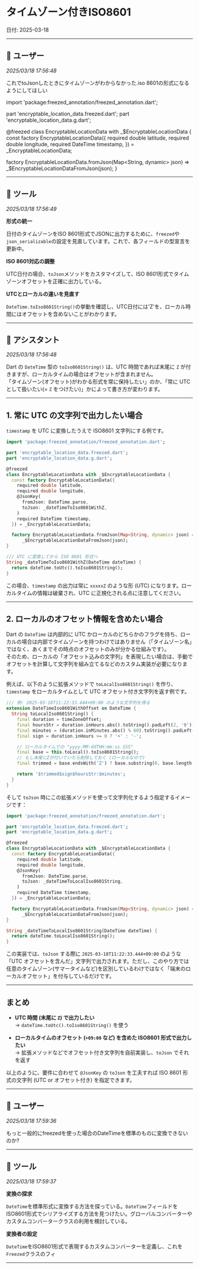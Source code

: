 # タイムゾーン付きISO8601

日付: 2025-03-18

---

## 👤 ユーザー
*2025/03/18 17:56:48*

これでtoJsonしたときにタイムゾーンがわからなかった.iso 8601の形式になるようにしてほしい

import 'package:freezed_annotation/freezed_annotation.dart';

part 'encryptable_location_data.freezed.dart';
part 'encryptable_location_data.g.dart';

@freezed
class EncryptableLocationData with _$EncryptableLocationData {
  const factory EncryptableLocationData({
    required double latitude,
    required double longitude,
    required DateTime timestamp,
  }) = _EncryptableLocationData;

  factory EncryptableLocationData.fromJson(Map&lt;String, dynamic&gt; json) =&gt;
      _$EncryptableLocationDataFromJson(json);
}

---

## 🔧 ツール
*2025/03/18 17:56:49*

**形式の統一**

日付のタイムゾーンをISO 8601形式でJSONに出力するために、`freezed`や`json_serializable`の設定を見直しています。これで、各フィールドの型宣言を更新中。

**ISO 8601対応の調整**

UTC日付の場合、`toJson`メソッドをカスタマイズして、ISO 8601形式でタイムゾーンオフセットを正確に出力している。

**UTCとローカルの違いを見直す**

`DateTime.toIso8601String()`の挙動を確認し、UTC日付には'Z'を、ローカル時間にはオフセットを含めないことがわかります。

---

## 🤖 アシスタント
*2025/03/18 17:56:48*

Dart の `DateTime` 型の `toIso8601String()` は、UTC 時間であれば末尾に `Z` が付きますが、ローカルタイムの場合はオフセットが含まれません。  
「タイムゾーン(オフセット)がわかる形式を常に保持したい」のか、「常に UTC として扱いたい(= `Z` をつけたい)」かによって書き方が変わります。  

---

## 1. 常に UTC の文字列で出力したい場合

`timestamp` を UTC に変換したうえで ISO8601 文字列にする例です。  

```dart
import 'package:freezed_annotation/freezed_annotation.dart';

part 'encryptable_location_data.freezed.dart';
part 'encryptable_location_data.g.dart';

@freezed
class EncryptableLocationData with _$EncryptableLocationData {
  const factory EncryptableLocationData({
    required double latitude,
    required double longitude,
    @JsonKey(
      fromJson: DateTime.parse,
      toJson: _dateTimeToIso8601WithZ,
    )
    required DateTime timestamp,
  }) = _EncryptableLocationData;

  factory EncryptableLocationData.fromJson(Map<String, dynamic> json) =>
      _$EncryptableLocationDataFromJson(json);
}

/// UTC に変換してから ISO 8601 形式へ
String _dateTimeToIso8601WithZ(DateTime dateTime) {
  return dateTime.toUtc().toIso8601String();
}
```

この場合、`timestamp` の出力は常に `xxxxxZ` のような形 (UTC) になります。ローカルタイムの情報は破棄され、UTC に正規化される点に注意してください。

---

## 2. ローカルのオフセット情報を含めたい場合

Dart の `DateTime` は内部的に UTC かローカルのどちらかのフラグを持ち、ローカルの場合は内部でタイムゾーンを持つわけではありません（「タイムゾーン名」ではなく、あくまでその時点のオフセットのみが分かる仕組みです）。  
そのため、ローカルの「オフセット込みの文字列」を表現したい場合は、手動でオフセットを計算して文字列を組み立てるなどのカスタム実装が必要になります。  

例えば、以下のように拡張メソッドで `toLocalIso8601String()` を作り、`timestamp` をローカルタイムとして UTC オフセット付き文字列を返す例です。

```dart
/// 例: 2025-03-18T11:22:33.444+09:00 のような文字列を得る
extension DateTimeIso8601WithOffset on DateTime {
  String toLocalIso8601String() {
    final duration = timeZoneOffset;
    final hoursStr = duration.inHours.abs().toString().padLeft(2, '0');
    final minutes = (duration.inMinutes.abs() % 60).toString().padLeft(2, '0');
    final sign = duration.inHours >= 0 ? '+' : '-';

    // ローカルタイムでの "yyyy-MM-ddTHH:mm:ss.SSS"
    final base = this.toLocal().toIso8601String();
    // もし末尾にZが付いていたら削除しておく (ローカルなので)
    final trimmed = base.endsWith('Z') ? base.substring(0, base.length - 1) : base;

    return '$trimmed$sign$hoursStr:$minutes';
  }
}
```

そして `toJson` 時にこの拡張メソッドを使って文字列化するよう指定するイメージです：

```dart
import 'package:freezed_annotation/freezed_annotation.dart';

part 'encryptable_location_data.freezed.dart';
part 'encryptable_location_data.g.dart';

@freezed
class EncryptableLocationData with _$EncryptableLocationData {
  const factory EncryptableLocationData({
    required double latitude,
    required double longitude,
    @JsonKey(
      fromJson: DateTime.parse,
      toJson: _dateTimeToLocalIso8601String,
    )
    required DateTime timestamp,
  }) = _EncryptableLocationData;

  factory EncryptableLocationData.fromJson(Map<String, dynamic> json) =>
      _$EncryptableLocationDataFromJson(json);
}

String _dateTimeToLocalIso8601String(DateTime dateTime) {
  return dateTime.toLocalIso8601String();
}
```

この実装では、`toJson` する際に `2025-03-18T11:22:33.444+09:00` のような「UTC オフセットを含んだ」文字列で出力されます。ただし、このやり方では任意のタイムゾーン(サマータイムなど)を区別しているわけではなく「端末のローカルオフセット」を付与しているだけです。

---

## まとめ

- **UTC 時間 (末尾に `Z`) で出力したい**  
  →  `dateTime.toUtc().toIso8601String()` を使う  

- **ローカルタイムのオフセット (`+09:00` など) を含めた ISO8601 形式で出力したい**  
  → 拡張メソッドなどでオフセット付き文字列を自前実装し、`toJson` でそれを返す  

以上のように、要件に合わせて `@JsonKey` の `toJson` を工夫すれば ISO 8601 形式の文字列 (UTC or オフセット付き) を指定できます。

---

## 👤 ユーザー
*2025/03/18 17:59:36*

もっと一般的にfreezedを使った場合のDateTimeを標準のものに変換できないのか?

---

## 🔧 ツール
*2025/03/18 17:59:37*

**変換の探求**

`DateTime`を標準形式に変換する方法を探っている。`DateTime`フィールドをISO8601形式でシリアライズする方法を見つけたい。グローバルコンバーターやカスタムコンバータークラスの利用を検討している。

**変換者の設定**

`DateTime`をISO8601形式で表現するカスタムコンバーターを定義し、これを`Freezed`クラスのフィ

---
